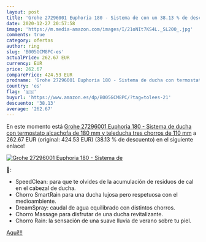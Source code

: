 ```yaml
---
layout: post
title: 'Grohe 27296001 Euphoria 180 - Sistema de con un 38.13 % de descuento'
date: 2020-12-27 20:57:58
image: 'https://m.media-amazon.com/images/I/21oNIt7KS4L._SL200_.jpg'
comments: true
category: ofertas
author: ring
slug: 'B005GCM8PC-es'
actualPrice: 262.67 EUR
currency: EUR
price: 262.67
comparePrice: 424.53 EUR
prodname: 'Grohe 27296001 Euphoria 180 - Sistema de ducha con termostato  alcachofa de 180 mm y teleducha tres chorros de 110 mm'
country: 'es'
flag: '🇪🇸'
buyurl: 'https://www.amazon.es/dp/B005GCM8PC/?tag=tolees-21'
descuento: '38.13'
average: '262.67'
---
```


En este momento está [Grohe 27296001 Euphoria 180 - Sistema de ducha con termostato  alcachofa de 180 mm y teleducha tres chorros de 110 mm](https://www.amazon.es/dp/B005GCM8PC/?tag=tolees-21) a 262.67 EUR (original: 424.53 EUR) (38.13 %  de descuento) en el siguiente enlace!

[![Grohe 27296001 Euphoria 180 - Sistema de](https://m.media-amazon.com/images/I/21oNIt7KS4L._SL200_.jpg)](https://www.amazon.es/dp/B005GCM8PC/?tag=tolees-21)

🔎:

- SpeedClean: para que te olvides de la acumulación de residuos de cal en el cabezal de ducha.
- Chorro SmartRain para una ducha lujosa pero respetuosa con el medioambiente.
- DreamSpray: caudal de agua equilibrado con distintos chorros.
- Chorro Massage para disfrutar de una ducha revitalizante.
- Chorro Rain: la sensación de una suave lluvia de verano sobre tu piel.

[Aquí!!!](https://www.amazon.es/dp/B005GCM8PC/?tag=tolees-21)
